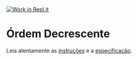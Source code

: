 [![Work in Repl.it](https://classroom.github.com/assets/work-in-replit-14baed9a392b3a25080506f3b7b6d57f295ec2978f6f33ec97e36a161684cbe9.svg)](https://classroom.github.com/online_ide?assignment_repo_id=3829977&assignment_repo_type=AssignmentRepo)
# Órdem Decrescente

Leia atentamente as [instruções](./instruções.md) e a [especificação](./especificação.md).
